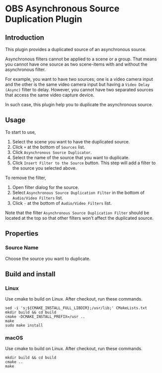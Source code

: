 # OBS Asynchronous Source Duplication Plugin

## Introduction

This plugin provides a duplicated source of an asynchronous source.

Asynchronous filters cannot be applied to a scene or a group.
That means you cannot have one source as two scene-items with and without the asynchronous filter.

For example, you want to have two sources;
one is a video camera input and the other is the same video camera input but having a `Video Delay (Async)` filter to delay.
However, you cannot have two separated sources that access the same video capture device.

In such case, this plugin help you to duplicate the asynchronous source.

## Usage

To start to use,
1. Select the scene you want to have the duplicated source.
2. Click `+` at the bottom of `Sources` list.
3. Click `Asynchronous Source Duplicator`.
4. Select the name of the source that you want to duplicate.
5. Click `Insert Filter to the Source` button.
   This step will add a filter to the source you selected above.

To remove the filter,
1. Open filter dialog for the source.
2. Select `Asynchronous Source Duplication Filter` in the bottom of `Audio/Video Filters` list.
2. Click `-` at the bottom of `Audio/Video Filters` list.

Note that the filter `Asynchronous Source Duplication Filter` should be located at the top so that other filters won't affect the duplicated source.

## Properties

### Source Name

Choose the source you want to duplicate.

## Build and install
### Linux
Use cmake to build on Linux. After checkout, run these commands.
```
sed -i 's;${CMAKE_INSTALL_FULL_LIBDIR};/usr/lib;' CMakeLists.txt
mkdir build && cd build
cmake -DCMAKE_INSTALL_PREFIX=/usr ..
make
sudo make install
```

### macOS
Use cmake to build on Linux. After checkout, run these commands.
```
mkdir build && cd build
cmake ..
make
```
